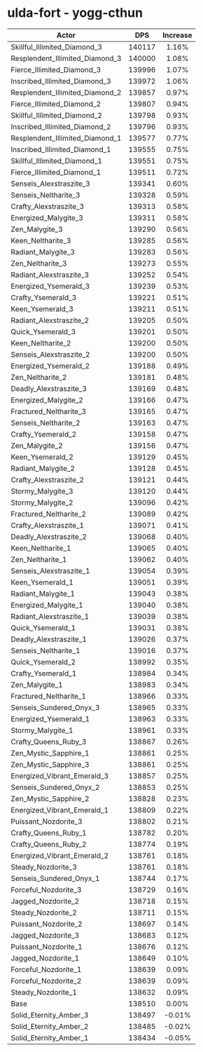 # ulda-fort - yogg-cthun
| Actor | DPS | Increase |
|---|:---:|:---:|
|Skillful_Illimited_Diamond_3|140117|1.16%|
|Resplendent_Illimited_Diamond_3|140000|1.08%|
|Fierce_Illimited_Diamond_3|139996|1.07%|
|Inscribed_Illimited_Diamond_3|139972|1.06%|
|Resplendent_Illimited_Diamond_2|139857|0.97%|
|Fierce_Illimited_Diamond_2|139807|0.94%|
|Skillful_Illimited_Diamond_2|139798|0.93%|
|Inscribed_Illimited_Diamond_2|139796|0.93%|
|Resplendent_Illimited_Diamond_1|139577|0.77%|
|Inscribed_Illimited_Diamond_1|139555|0.75%|
|Skillful_Illimited_Diamond_1|139551|0.75%|
|Fierce_Illimited_Diamond_1|139511|0.72%|
|Senseis_Alexstraszite_3|139341|0.60%|
|Senseis_Neltharite_3|139328|0.59%|
|Crafty_Alexstraszite_3|139313|0.58%|
|Energized_Malygite_3|139311|0.58%|
|Zen_Malygite_3|139290|0.56%|
|Keen_Neltharite_3|139285|0.56%|
|Radiant_Malygite_3|139283|0.56%|
|Zen_Neltharite_3|139273|0.55%|
|Radiant_Alexstraszite_3|139252|0.54%|
|Energized_Ysemerald_3|139239|0.53%|
|Crafty_Ysemerald_3|139221|0.51%|
|Keen_Ysemerald_3|139211|0.51%|
|Radiant_Alexstraszite_2|139205|0.50%|
|Quick_Ysemerald_3|139201|0.50%|
|Keen_Neltharite_2|139200|0.50%|
|Senseis_Alexstraszite_2|139200|0.50%|
|Energized_Ysemerald_2|139188|0.49%|
|Zen_Neltharite_2|139181|0.48%|
|Deadly_Alexstraszite_3|139169|0.48%|
|Energized_Malygite_2|139166|0.47%|
|Fractured_Neltharite_3|139165|0.47%|
|Senseis_Neltharite_2|139163|0.47%|
|Crafty_Ysemerald_2|139158|0.47%|
|Zen_Malygite_2|139156|0.47%|
|Keen_Ysemerald_2|139129|0.45%|
|Radiant_Malygite_2|139128|0.45%|
|Crafty_Alexstraszite_2|139121|0.44%|
|Stormy_Malygite_3|139120|0.44%|
|Stormy_Malygite_2|139096|0.42%|
|Fractured_Neltharite_2|139089|0.42%|
|Crafty_Alexstraszite_1|139071|0.41%|
|Deadly_Alexstraszite_2|139068|0.40%|
|Keen_Neltharite_1|139065|0.40%|
|Zen_Neltharite_1|139062|0.40%|
|Senseis_Alexstraszite_1|139054|0.39%|
|Keen_Ysemerald_1|139051|0.39%|
|Radiant_Malygite_1|139043|0.38%|
|Energized_Malygite_1|139040|0.38%|
|Radiant_Alexstraszite_1|139039|0.38%|
|Quick_Ysemerald_1|139031|0.38%|
|Deadly_Alexstraszite_1|139026|0.37%|
|Senseis_Neltharite_1|139016|0.37%|
|Quick_Ysemerald_2|138992|0.35%|
|Crafty_Ysemerald_1|138984|0.34%|
|Zen_Malygite_1|138983|0.34%|
|Fractured_Neltharite_1|138966|0.33%|
|Senseis_Sundered_Onyx_3|138965|0.33%|
|Energized_Ysemerald_1|138963|0.33%|
|Stormy_Malygite_1|138961|0.33%|
|Crafty_Queens_Ruby_3|138867|0.26%|
|Zen_Mystic_Sapphire_1|138861|0.25%|
|Zen_Mystic_Sapphire_3|138861|0.25%|
|Energized_Vibrant_Emerald_3|138857|0.25%|
|Senseis_Sundered_Onyx_2|138853|0.25%|
|Zen_Mystic_Sapphire_2|138828|0.23%|
|Energized_Vibrant_Emerald_1|138809|0.22%|
|Puissant_Nozdorite_3|138802|0.21%|
|Crafty_Queens_Ruby_1|138782|0.20%|
|Crafty_Queens_Ruby_2|138774|0.19%|
|Energized_Vibrant_Emerald_2|138761|0.18%|
|Steady_Nozdorite_3|138761|0.18%|
|Senseis_Sundered_Onyx_1|138744|0.17%|
|Forceful_Nozdorite_3|138729|0.16%|
|Jagged_Nozdorite_2|138718|0.15%|
|Steady_Nozdorite_2|138711|0.15%|
|Puissant_Nozdorite_2|138697|0.14%|
|Jagged_Nozdorite_3|138683|0.12%|
|Puissant_Nozdorite_1|138676|0.12%|
|Jagged_Nozdorite_1|138649|0.10%|
|Forceful_Nozdorite_1|138639|0.09%|
|Forceful_Nozdorite_2|138639|0.09%|
|Steady_Nozdorite_1|138632|0.09%|
|Base|138510|0.00%|
|Solid_Eternity_Amber_3|138497|-0.01%|
|Solid_Eternity_Amber_2|138485|-0.02%|
|Solid_Eternity_Amber_1|138434|-0.05%|
